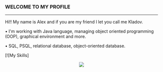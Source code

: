### WELCOME TO MY PROFILE
---------------------------------------------
Hi!! My name is Alex and if you are my friend I let you call me Kladov. 
<p>• I'm working with Java language, managing object oriented programming (OOP), graphical environment and more.</p>
<p>• SQL, PSQL, relational database, object-oriented database.</p>

[![My Skills]
<p align="center">
  <a href="https://skillicons.dev">
    <img src="https://skillicons.dev/icons?i=java,cs,postgres,html,css,js" />
  </a>
</p>
